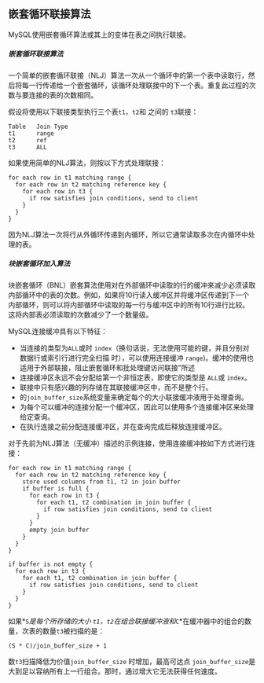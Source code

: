 ## 嵌套循环联接算法


MySQL使用嵌套循环算法或其上的变体在表之间执行联接。


##### 嵌套循环联接算法

一个简单的嵌套循环联接（NLJ）算法一次从一个循环中的第一个表中读取行，然后将每一行传递给一个嵌套循环，该循环处理联接中的下一个表。重复此过程的次数与要连接的表的次数相同。

假设将使用以下联接类型执行三个表`t1`，`t2`和 之间的 `t3`联接：

```none
Table   Join Type
t1      range
t2      ref
t3      ALL
```

如果使用简单的NLJ算法，则按以下方式处理联接：

```clike
for each row in t1 matching range {
  for each row in t2 matching reference key {
    for each row in t3 {
      if row satisfies join conditions, send to client
    }
  }
}
```

因为NLJ算法一次将行从外循环传递到内循环，所以它通常读取多次在内循环中处理的表。

##### 块嵌套循环加入算法

块嵌套循环（BNL）嵌套算法使用对在外部循环中读取的行的缓冲来减少必须读取内部循环中的表的次数。例如，如果将10行读入缓冲区并将缓冲区传递到下一个内部循环，则可以将内部循环中读取的每一行与缓冲区中的所有10行进行比较。这将内部表必须读取的次数减少了一个数量级。

MySQL连接缓冲具有以下特征：

- 当连接的类型为`ALL`或时 `index`（换句话说，无法使用可能的键，并且分别对数据行或索引行进行完全扫描 时），可以使用连接缓冲 `range`)。缓冲的使用也适用于外部联接，阻止嵌套循环和批处理键访问联接”所述
- 连接缓冲区永远不会分配给第一个非恒定表，即使它的类型是 `ALL`或 `index`。
- 联接中只有感兴趣的列存储在其联接缓冲区中，而不是整个行。
- 的`join_buffer_size`系统变量来确定每个的大小联接缓冲液用于处理查询。
- 为每个可以缓冲的连接分配一个缓冲区，因此可以使用多个连接缓冲区来处理给定查询。
- 在执行连接之前分配连接缓冲区，并在查询完成后释放连接缓冲区。

对于先前为NLJ算法（无缓冲）描述的示例连接，使用连接缓冲按如下方式进行连接：

```clike
for each row in t1 matching range {
  for each row in t2 matching reference key {
    store used columns from t1, t2 in join buffer
    if buffer is full {
      for each row in t3 {
        for each t1, t2 combination in join buffer {
          if row satisfies join conditions, send to client
        }
      }
      empty join buffer
    }
  }
}

if buffer is not empty {
  for each row in t3 {
    for each t1, t2 combination in join buffer {
      if row satisfies join conditions, send to client
    }
  }
}
```

如果*`S`*是每个所存储的大小 `t1`，`t2`在组合联接缓冲液和*`C`*在缓冲器中的组合的数量，次表的数量`t3`被扫描的是：

```clike
(S * C)/join_buffer_size + 1
```

数`t3`扫描降低为价值`join_buffer_size` 时增加，最高可达点 `join_buffer_size`是大到足以容纳所有上一行组合。那时，通过增大它无法获得任何速度。